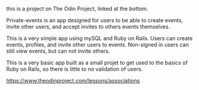 this is a project on The Odin Project, linked at the bottom.

Private-events is an app designed for users to be able to create events, invite other users, and accept invites to others events themselves.

This is a very simple app using mySQL and Ruby on Rails. Users can create events, profiles, and invite other users to events.
Non-signed in users can still view events, but can not invite others.

This is a very basic app built as a small projet to get used to the basics of Ruby on Rails, so there is little to no validation of users.

https://www.theodinproject.com/lessons/associations
